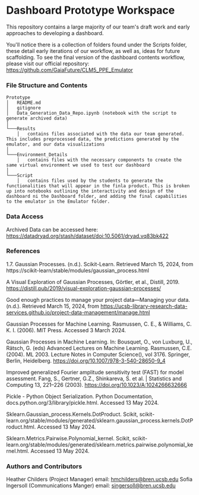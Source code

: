 # Dashboard Prototype Workspace

This repository contains a large majority of our team's draft work and early approaches to developing a dashboard. 

You'll notice there is a collection of folders found under the Scripts folder, these detail early iterations of our workflow, as well as, ideas for future scaffolding. To see the final version of the dashboard contents workflow, please visit our official repository: https://github.com/GaiaFuture/CLM5_PPE_Emulator

### File Structure and Contents
```
Prototype
│   README.md
│   gitignore
│   Data_Generation_Data_Repo.ipynb (notebook with the script to generate archived data)     
│
└───Results 
    │   contains files associated with the data our team generated. This includes preprocessed data, the predictions generated by the emulator, and our data visualizations
│
└───Environment_Details 
    │   contains files with the necessary components to create the same virtual environment we used to test our dashboard
│
└───Script 
    │   contains files used by the students to generate the functionalities that will appear in the finla product. This is broken up into notebooks outlining the interactivity and design of the dashboard ni the Dashboard folder, and adding the final capabilities to the emulator in the Emulator folder. 
```

### Data Access
Archived Data can be accessed here: https://datadryad.org/stash/dataset/doi:10.5061/dryad.vq83bk422

### References
1.7. Gaussian Processes. (n.d.). Scikit-Learn. Retrieved March 15, 2024, from https://scikit-learn/stable/modules/gaussian_process.html

A Visual Exploration of Gaussian Processes, Görtler, et al., Distill, 2019. https://distill.pub/2019/visual-exploration-gaussian-processes/

Good enough practices to manage your project data—Managing your data. (n.d.). Retrieved March 15, 2024, from https://ucsb-library-research-data-services.github.io/project-data-management/manage.html

Gaussian Processes for Machine Learning. Rasmussen, C. E., & Williams, C. K. I. (2006). MIT Press. Accessed 3 March 2024.

Gaussian Processes in Machine Learning. In: Bousquet, O., von Luxburg, U., Rätsch, G. (eds) Advanced Lectures on Machine Learning. Rasmussen, C.E. (2004). ML 2003. Lecture Notes in Computer Science(), vol 3176. Springer, Berlin, Heidelberg. https://doi.org/10.1007/978-3-540-28650-9_4 

Improved generalized Fourier amplitude sensitivity test (FAST) for model assessment. Fang, S., Gertner, G.Z., Shinkareva, S. et al. | Statistics and Computing 13, 221–226 (2003). https://doi.org/10.1023/A:1024266632666 

Pickle - Python Object Serialization. Python Documentation, docs.python.org/3/library/pickle.html. Accessed 13 May 2024.

Sklearn.Gaussian_process.Kernels.DotProduct. Scikit, scikit-learn.org/stable/modules/generated/sklearn.gaussian_process.kernels.DotProduct.html. Accessed 13 May 2024.

Sklearn.Metrics.Pairwise.Polynomial_kernel. Scikit, scikit-learn.org/stable/modules/generated/sklearn.metrics.pairwise.polynomial_kernel.html. Accessed 13 May 2024.

### Authors and Contributors
Heather Childers (Project Manager)
  email: hmchilders@bren.ucsb.edu
Sofia Ingersoll (Communications Manger)
  email: singersoll@bren.ucsb.edu
